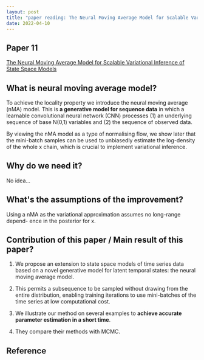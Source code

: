 ```yaml
---
layout: post
title: "paper reading: The Neural Moving Average Model for Scalable Variational Inference of State Space Models"
date: 2022-04-10
---
```


## Paper 11

[The Neural Moving Average Model for Scalable Variational Inference of State Space Models](https://proceedings.mlr.press/v161/ryder21a/ryder21a.pdf)

## What is neural moving average model?

To achieve the locality property we introduce the neural moving average (nMA) model. This is **a generative model for sequence data** in which a learnable convolutional neural network (CNN) processes (1) an underlying sequence of base N(0,1) variables and (2) the sequence of observed data.

By viewing the nMA model as a type of normalising flow, we show later that the mini-batch samples can be used to unbiasedly estimate the log-density of the whole x chain, which is crucial to implement variational inference.

## Why do we need it?

No idea...

## What's the assumptions of the improvement?

Using a nMA as the variational approximation assumes no long-range depend- ence in the posterior for x.

## Contribution of this paper / Main result of this paper?

1. We propose an extension to state space models of time series data based on a novel generative model for latent temporal states: the neural moving average model.

2. This permits a subsequence to be sampled without drawing from the entire distribution, enabling training iterations to use mini-batches of the time series at low computational cost.

3. We illustrate our method on several examples to **achieve accurate parameter estimation in a short time**.

4. They compare their methods with MCMC. 

## Reference

